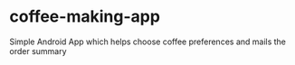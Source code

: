 # coffee-making-app
Simple Android App which helps choose coffee preferences and mails the order summary

